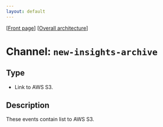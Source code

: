 ```yaml
---
layout: default
---
```

\[[Front page](../overall-architecture.html)\] \[[Overall architecture](../overall-architecture.html)\]



# Channel: `new-insights-archive`



## Type

* Link to AWS S3.



## Description

These events contain list to AWS S3.
